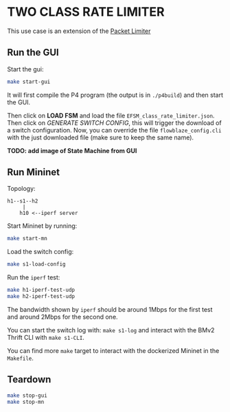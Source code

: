 # TWO CLASS RATE LIMITER

This use case is an extension of the [Packet Limiter](/p4src/packet_limiter/docs/README.md)
## Run the GUI
Start the gui:
```bash
make start-gui
```
It will first compile the P4 program (the output is in `./p4build`) and then start the GUI.

Then click on **LOAD FSM** and load the file `EFSM_class_rate_limiter.json`. Then click on *GENERATE SWITCH CONFIG*, 
this will trigger the download of a switch configuration. Now, you can override the file `flowblaze_config.cli` 
with the just downloaded file (make sure to keep the same name).

**TODO: add image of State Machine from GUI**

## Run Mininet
Topology: 
```
h1--s1--h2
     |
    h10 <--iperf server
```

Start Mininet by running: 
```bash
make start-mn
```
Load the switch config:
```bash
make s1-load-config
```

Run the `iperf` test:
```bash
make h1-iperf-test-udp
make h2-iperf-test-udp
```

The bandwidth shown by `iperf` should be around 1Mbps for the first test and around 2Mbps for the second one.

You can start the switch log with: `make s1-log` and interact with the BMv2 Thrift CLI with `make s1-CLI`.

You can find more `make` target to interact with the dockerized Mininet in the `Makefile`.

## Teardown
```bash
make stop-gui
make stop-mn
```
